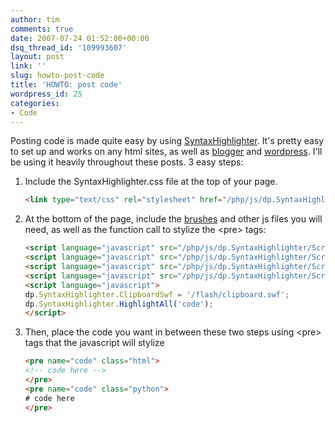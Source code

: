 ```yaml
---
author: tim
comments: true
date: 2007-07-24 01:52:00+00:00
dsq_thread_id: '109993607'
layout: post
link: ''
slug: howto-post-code
title: 'HOWTO: post code'
wordpress_id: 25
categories:
- Code
---
```


Posting code is made quite easy by using
[SyntaxHighlighter](http://code.google.com/p/syntaxhighlighter/). It's pretty
easy to set up and works on any html sites, as well as
[blogger](http://www.blogger.com) and [wordpress](http://www.wordpress.org).
I'll be using it heavily throughout these posts. 3 easy steps:  
  
1. Include the SyntaxHighlighter.css file at the top of your page.  
	
	```html
	<link type="text/css" rel="stylesheet" href="/php/js/dp.SyntaxHighlighter/Styles/SyntaxHighlighter.css"></link>
	```
 
1. At the bottom of the page, include the
[brushes](http://code.google.com/p/syntaxhighlighter/wiki/Brushes) and other
js files you will need, as well as the function call to stylize the
&lt;pre&gt; tags:  
  

    
    
    ```html
    <script language="javascript" src="/php/js/dp.SyntaxHighlighter/Scripts/shCore.js"></script>
    <script language="javascript" src="/php/js/dp.SyntaxHighlighter/Scripts/shBrushCSharp.js"></script>
    <script language="javascript" src="/php/js/dp.SyntaxHighlighter/Scripts/shBrushXml.js"></script>
    <script language="javascript" src="/php/js/dp.SyntaxHighlighter/Scripts/shBrushPython.js"></script>
    <script language="javascript">
    dp.SyntaxHighlighter.ClipboardSwf = '/flash/clipboard.swf';
    dp.SyntaxHighlighter.HighlightAll('code');
    </script>
    ```
    

  
1. Then, place the code you want in between these two steps using &lt;pre&gt;
tags that the javascript will stylize  
  

    
    ```html
    <pre name="code" class="html">
    <!-- code here -->
    </pre>
    <pre name="code" class="python">
    # code here
    </pre>
  ``` 

